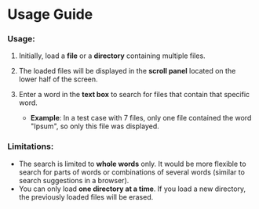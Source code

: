 # Usage Guide

### Usage:
1. Initially, load a **file** or a **directory** containing multiple files.
2. The loaded files will be displayed in the **scroll panel** located on the lower half of the screen.
3. Enter a word in the **text box** to search for files that contain that specific word.

    - **Example**: In a test case with 7 files, only one file contained the word "Ipsum", so only this file was displayed.

### Limitations:
- The search is limited to **whole words** only. It would be more flexible to search for parts of words or combinations of several words (similar to search suggestions in a browser).
- You can only load **one directory at a time**. If you load a new directory, the previously loaded files will be erased.